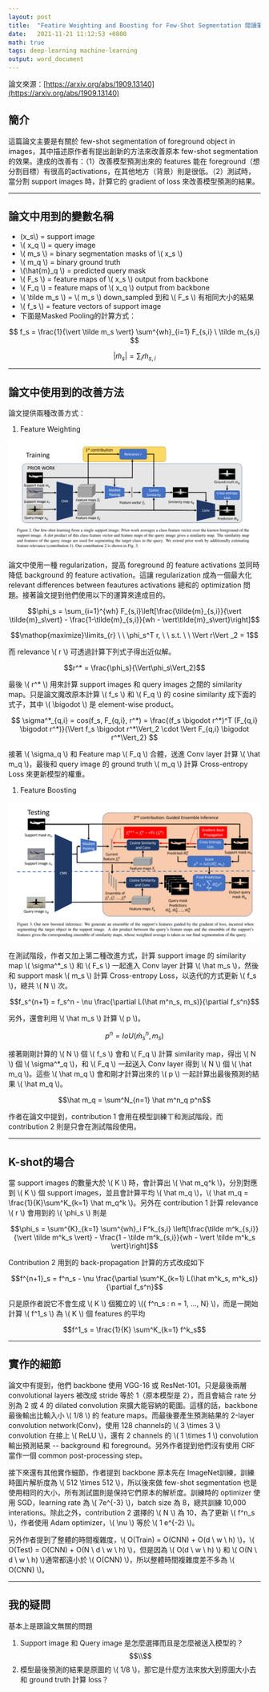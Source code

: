 ```yaml
---
layout: post  
title:  "Featire Weighting and Boosting for Few-Shot Segmentation 閱讀筆記"  
date:   2021-11-21 11:12:53 +0800  
math: true
tags: deep-learning machine-learning
output: word_document
---
```


論文來源：[https://arxiv.org/abs/1909.13140](https://arxiv.org/abs/1909.13140)

## 簡介

這篇論文主要是有關於 few-shot segmentation of foreground object in images，其中描述原作者有提出創新的方法來改善原本 few-shot segmentation 的效果。達成的改善有：（1）改善模型預測出來的 features 能在 foreground（想分割目標）有很高的activations，在其他地方（背景）則是很低。（2）測試時，當分割 support images 時，計算它的 gradient of loss 來改善模型預測的結果。

 - - -

## 論文中用到的變數名稱

* \(x_s\\\) = support image
* \\\( x_q \\\) = query image
* \\\( m_s \\\) = binary segmentation masks of \\\( x_s \\\) 
* \\\( m_q \\\) = binary ground truth
* \\\(\hat{m}_q \\\) = predicted query mask
* \\\( F_s \\\) = feature maps of \\\( x_s \\\) output from backbone
* \\\( F_q \\\) = feature maps of \\\( x_q \\\) output from backbone
* \\\( \tilde m_s \\\) = \\\( m_s \\\) down_sampled 到和 \\\( F_s \\\) 有相同大小的結果 
* \\\( f_s \\\) = feature vectors of support image
* 下面是Masked Pooling的計算方式：
  
$$ f_s = \frac{1}{\vert \tilde m_s \vert} \sum^{wh}_{i=1} F_{s,i} \ \tilde m_{s,i} $$

$$ \vert \tilde m_s \vert = \sum_i \tilde m_{s,i} $$

 - - -

## 論文中使用到的改善方法

論文提供兩種改善方式：

1. Feature Weighting

![](../images/few-shot-contribution1.png)
   
論文中使用一種 regularization，提高 foreground 的 feature activations 並同時降低 background 的 feature activation。這讓 regularization 成為一個最大化 relevant differences between feautures activations 總和的 optimization 問題。接著論文提到他們使用以下的運算來達成目的。
   
$$\phi_s = \sum_{i=1}^{wh} F_{s,i}\left[\frac{\tilde{m}_{s,i}}{\vert \tilde{m}_s\vert} - \frac{1-\tilde{m}_{s,i}}{wh - \vert\tilde{m}_s\vert}\right]$$

$$\mathop{maximize}\limits_{r} \ \  \phi_s^T r, \ \ s.t. \ \ \Vert r\Vert _2 = 1$$

而 relevance \\\( r \\\) 可透過計算下列式子得出近似解。

$$r^* = \frac{\phi_s}{\Vert\phi_s\Vert_2}$$

最後 \\\( r^* \\\) 用來計算 support images 和 query images 之間的 similarity map。只是論文魔改原本計算 \\\( f_s \\\) 和 \\\( F_q \\\) 的 cosine similarity 成下面的式子，其中 \\\( \bigodot \\\) 是 element-wise product。

$$ \sigma^*_{q,i} = cos(f_s, F_{q,i}, r^*) = \frac{(f_s \bigodot r^*)^T (F_{q,i} \bigodot r^*)}{\Vert f_s \bigodot r^*\Vert_2 \cdot \Vert F_{q,i} \bigodot r^*\Vert_2} $$

接著 \\\( \sigma_q \\\) 和 Feature map \\\( F_q \\\) 合體，送進 Conv layer 計算 \\\( \hat m_q \\\)，最後和 query image 的 ground truth \\\( m_q \\\) 計算 Cross-entropy Loss 來更新模型的權重。

1. Feature Boosting

![](../images/few-shot-contribution2.png)

在測試階段，作者又加上第二種改進方式，計算 support image 的 similarity map \\\( \sigma^*_s \\\) 和 \\\( F_s \\\) 一起進入 Conv layer 計算 \\\( \hat m_s \\\)，然後和 support mask \\\( m_s \\\) 計算 Cross-entropy Loss，以迭代的方式更新 \\\( f_s \\\)，總共 \\\( N \\\) 次。

$$f_s^{n+1} = f_s^n - \nu \frac{\partial L(\hat m^n_s, m_s)}{\partial f_s^n}$$

另外，還會利用 \\\( \hat m_s \\\) 計算 \\\( p \\\)。

$$p^n = IoU(\hat m_s^n, m_s)$$

接著剛剛計算的 \\\( N \\\) 個 \\\( f_s \\\) 會和 \\\( F_q \\\) 計算 similarity map，得出 \\\( N \\\) 個 \\\( \sigma^*_q \\\)，和 \\\( F_q \\\) 一起送入 Conv layer 得到 \\\( N \\\) 個 \\\( \hat m_q \\\)。這些 \\\( \hat m_q \\\) 會和剛才計算出來的 \\\( p \\\) 一起計算出最後預測的結果 \\\( \hat m_q \\\)。

$$\hat m_q = \sum^N_{n=1} \hat m^n_q p^n$$

作者在論文中提到，contribution 1 會用在模型訓練ㄒ和測試階段，而 contribution 2 則是只會在測試階段使用。

---

## K-shot的場合

當 support images 的數量大於 \\\( K \\\) 時，會計算出 \\\( \hat m_q^k \\\)，分別對應到 \\\( K \\\) 個 support images，並且會計算平均 \\\( \hat m_q \\\)，\\\( \hat m_q = \frac{1}{K}\sum^K_{k=1} \hat m_q^k \\\)。另外在 contribution 1 計算 relevance \\\( r \\\) 會用到的 \\\( \phi_s \\\) 則是

$$\phi_s = \sum^{K}_{k=1} \sum^{wh}_i F^k_{s,i} \left[\frac{\tilde m^k_{s,i}}{\vert \tilde m^k_s  \vert} - \frac{1 - \tilde m^k_{s,i}}{wh - \vert \tilde m^k_s \vert}\right]$$

Contribution 2 用到的 back-propagation 計算的方式改成如下

$$f^{n+1}_s = f^n_s - \nu \frac{\partial \sum^K_{k=1}  L(\hat m^k_s, m^k_s)}{\partial f_s^n}$$

只是原作者說它不會生成 \\\( K \\\) 個獨立的 \\\(\{ f^n_s : n = 1, ..., N\} \\\)，而是一開始計算 \\\( f^1_s \\\) 為 \\\( K \\\) 個 features 的平均

$$f^1_s = \frac{1}{K} \sum^K_{k=1} f^k_s$$

- - -
 
## 實作的細節

 論文中有提到，他們 backbone 使用 VGG-16 或 ResNet-101。只是最後兩層 convolutional layers 被改成 stride 等於 1（原本模型是 2），而且會結合 rate 分別為 2 或 4 的 dilated convolution 來擴大能容納的範圍。這樣的話，backbone 最後輸出比輸入小 \\\( 1/8 \\\) 的 feature maps。而最後要產生預測結果的 2-layer convolution network(Conv)，使用 128 channels的 \\\( 3 \times 3 \\\) convolution 在接上 \\\( ReLU \\\)，還有 2 channels 的 \\\( 1 \times 1 \\\) convolution 輸出預測結果 -- background 和 foreground。另外作者提到他們沒有使用 CRF 當作一個 common post-processing step。

 接下來還有其他實作細節，作者提到 backbone 原本先在 ImageNet訓練，訓練時圖片解析度為 \\\( 512 \times 512 \\\)，所以後來做 few-shot segmentation 也是使用相同的大小，所有測試圖則是保持它們原本的解析度。訓練時的 optimizer 使用 SGD，learning rate 為 \\\( 7e^{-3} \\\)，batch size 為 8，總共訓練 10,000 interations。除此之外，contribution 2 選擇的 \\\( N \\\) 為 10，為了更新 \\\( f^n_s \\\)，作者使用 Adam optimizer，\\\( \nu \\\) 等於 \\\( 1 e^{-2} \\\)。

 另外作者提到了整體的時間複雜度，\\\( O(Train) = O(CNN) + O(d \ w \ h) \\\)，\\\( O(Test) = O(CNN) + O(N \ d \ w \ h) \\\)，但是因為 \\\( O(d \ w \ h) \\\) 和 \\\( O(N \ d \ w \ h) \\\)通常都遠小於 \\\( O(CNN) \\\)，所以整體時間複雜度差不多為 \\\( O(CNN) \\\)。

 - - -
 
 ## 我的疑問
 
 基本上是跟論文無關的問題

 1. Support image 和 Query image 是怎麼選擇而且是怎麼被送入模型的？
 $$\\$$
 2. 模型最後預測的結果是原圖的 \\\( 1/8 \\\)，那它是什麼方法來放大到原圖大小去和 ground truth 計算 loss？

